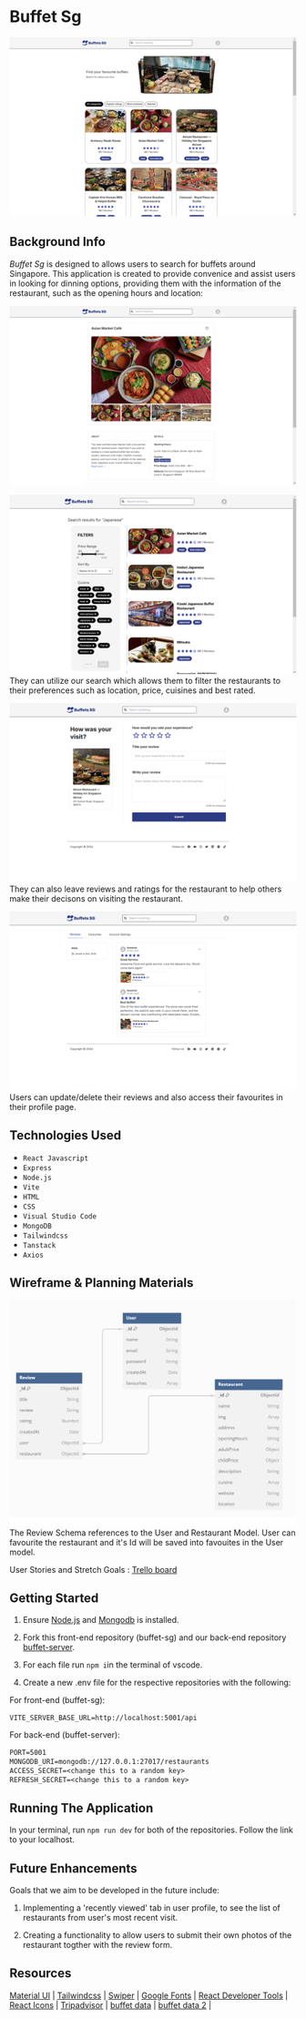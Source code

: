 # Buffet Sg

![Homepage Screenshot](public/homepage.png)

## Background Info

_Buffet Sg_ is designed to allows users to search for buffets around Singapore. This application is created to provide convenice and assist users in looking for dinning options, providing them with the information of the restaurant, such as the opening hours and location:

![Details Page](public/details-page.png)

![Search Page](public/Search.png)
They can utilize our search which allows them to filter the restaurants to their preferences such as location, price, cuisines and best rated.

![Review Page](public/review-page.png)
They can also leave reviews and ratings for the restaurant to help others make their decisons on visiting the restaurant.

![Profile Page](public/profile-page.png)
Users can update/delete their reviews and also access their favourites in their profile page.

## Technologies Used

- `React Javascript`
- `Express`
- `Node.js`
- `Vite`
- `HTML`
- `CSS`
- `Visual Studio Code`
- `MongoDB`
- `Tailwindcss`
- `Tanstack`
- `Axios`

## Wireframe & Planning Materials

![ERD](public/erd.png)
The Review Schema references to the User and Restaurant Model. User can favourite the restaurant and it's Id will be saved into favouites in the User model.

User Stories and Stretch Goals : [Trello board](https://trello.com/b/vJzdzWNm/buffets-sg)

## Getting Started

1. Ensure [Node.js](https://nodejs.org/en) and [Mongodb](https://www.mongodb.com/try/download/shell) is installed.

1. Fork this front-end repository (buffet-sg) and our back-end repository [buffet-server](https://github.com/guanjunming/buffets-server/).

1. For each file run `npm i`in the terminal of vscode.

1. Create a new .env file for the respective repositories with the following:

For front-end (buffet-sg):

```
VITE_SERVER_BASE_URL=http://localhost:5001/api
```

For back-end (buffet-server):

```
PORT=5001
MONGODB_URI=mongodb://127.0.0.1:27017/restaurants
ACCESS_SECRET=<change this to a random key>
REFRESH_SECRET=<change this to a random key>
```

## Running The Application

In your terminal, run `npm run dev` for both of the repositories. Follow the link to your localhost.

## Future Enhancements

Goals that we aim to be developed in the future include:

1.  Implementing a 'recently viewed' tab in user profile, to see the list of restaurants from user's most recent visit.

1.  Creating a functionality to allow users to submit their own photos of the restaurant togther with the review form.

## Resources

[Material UI](https://mui.com/material-ui/material-icons/) | [Tailwindcss](https://tailwindcss.com/) | [Swiper](https://swiperjs.com/react) |
[Google Fonts](https://fonts.google.com/selection/embed) | [React Developer Tools](https://react.dev/learn/react-developer-tools) | [React Icons](https://react-icons.github.io/react-icons/) | [Tripadvisor](https://www.tripadvisor.com/) |
[buffet data](https://www.singsaver.com.sg/blog/28-best-all-you-can-eat-buffets-in-singapore)
| [buffet data 2](https://danielfooddiary.com/category/food/food-buffet/) |
